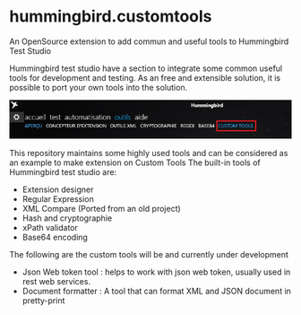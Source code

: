 # hummingbird.customtools
An OpenSource extension to add commun and useful tools to Hummingbird Test Studio

Hummingbird test studio have a section to integrate some common useful tools for development and testing.
As an free and extensible solution, it is possible to port your own tools into the solution.

![Tool](tool.png)

This repository maintains some highly used tools and can be considered as an example to make extension on Custom Tools
The built-in tools of Hummingbird test studio are:
* Extension designer
* Regular Expression
* XML Compare (Ported from an old project)
* Hash and cryptographie
* xPath validator
* Base64 encoding

The following are the custom tools will be and currently under development
* Json Web token tool : helps to work with json web token, usually used in rest web services.
* Document formatter : A tool that can format XML and JSON document in pretty-print 
